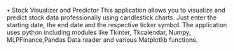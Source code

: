•	Stock Visualizer and Predictor 
 This application allows you to visualize and predict stock data professionally using candlestick charts. Just enter the starting date, the end date and the respective ticker symbol. The application uses  python including modules like Tkinter, Tkcalendar, Numpy, MLPFinance,Pandas Data reader and various Matplotlib functions.
